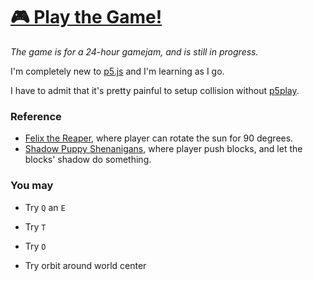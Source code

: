 # [🎮 Play the Game!](https://maoyeedy.github.io/P5-ShadowGame/)

*The game is for a 24-hour gamejam, and is still in progress.*

I'm completely new to [p5.js](https://p5js.org/) and I'm learning as I go.

I have to admit that it's pretty painful to setup collision without [p5play](https://http://p5play.org/).

### Reference

- [Felix the Reaper](https://store.steampowered.com/app/919410/Felix_The_Reaper/), where player can rotate the sun for 90 degrees.
- [Shadow Puppy Shenanigans](https://prabby-patty.itch.io/shadow-puppy-shenanigans), where player push blocks, and let the blocks' shadow do something.

### You may

- Try `Q` an `E`

- Try `T`

- Try `O`

- Try orbit around world center